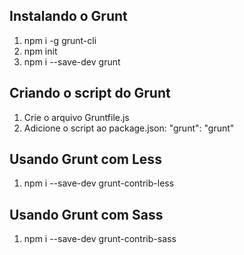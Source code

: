 ## Instalando o Grunt

1. npm i -g grunt-cli
2. npm init
3. npm i --save-dev grunt

## Criando o script do Grunt

1. Crie o arquivo Gruntfile.js
1. Adicione o script ao package.json: "grunt": "grunt"

## Usando Grunt com Less

1. npm i --save-dev grunt-contrib-less

## Usando Grunt com Sass

1. npm i --save-dev grunt-contrib-sass